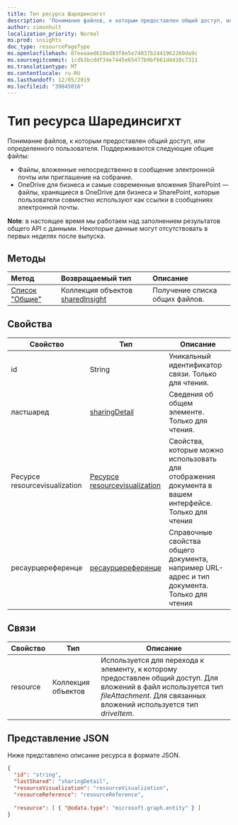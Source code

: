 ```yaml
---
title: Тип ресурса Шарединсигхт
description: 'Понимание файлов, к которым предоставлен общий доступ, или определенного пользователя. Поддерживаются следующие общие файлы:'
author: simonhult
localization_priority: Normal
ms.prod: insights
doc_type: resourcePageType
ms.openlocfilehash: 07eeaaed610ed83f8e5e74037b2441962260da9c
ms.sourcegitcommit: 1cdb3bcddf34e7445e65477b9bf661d4d10c7311
ms.translationtype: MT
ms.contentlocale: ru-RU
ms.lasthandoff: 12/05/2019
ms.locfileid: "39845016"
---
```

# <a name="sharedinsight-resource-type"></a>Тип ресурса Шарединсигхт

Понимание файлов, к которым предоставлен общий доступ, или определенного пользователя. Поддерживаются следующие общие файлы:

- Файлы, вложенные непосредственно в сообщение электронной почты или приглашение на собрание.
- OneDrive для бизнеса и самые современные вложения SharePoint — файлы, хранящиеся в OneDrive для бизнеса и SharePoint, которые пользователи совместно используют как ссылки в сообщениях электронной почты.

**Note**: в настоящее время мы работаем над заполнением результатов общего API с данными. Некоторые данные могут отсутствовать в первых неделях после выпуска.

## <a name="methods"></a>Методы

| Метод       | Возвращаемый тип  |Описание|
|:---------------|:--------|:----------|
|[Список "Общие"](../api/insights-list-shared.md) |Коллекция объектов [sharedInsight](insights-shared.md)| Получение списка общих файлов.|

## <a name="properties"></a>Свойства

| Свойство              | Тип                      | Описание  |
| -------------         |---------------            | -------------|
| id                    | String                    | Уникальный идентификатор связи. Только для чтения.        |
| ластшаред            | [sharingDetail](insights-sharingdetail.md)                | Сведения об общем элементе. Только для чтения.        |
| Ресурсе resourcevisualization | [Ресурсе resourcevisualization](insights-resourcevisualization.md)                | Свойства, которые можно использовать для отображения документа в вашем интерфейсе. Только для чтения      |
| ресаурцереференце     | [ресаурцереференце](insights-resourcereference.md)                      | Справочные свойства общего документа, например URL-адрес и тип документа. Только для чтения       |

## <a name="relationships"></a>Связи

| Свойство      | Тип          | Описание  |
| ------------- |---------------| -------------|
| resource      | Коллекция объектов | Используется для перехода к элементу, к которому предоставлен общий доступ. Для вложений в файл используется тип *fileAttachment*. Для связанных вложений используется тип *driveItem*. |

## <a name="json-representation"></a>Представление JSON
Ниже представлено описание ресурса в формате JSON.
<!--{
  "blockType":"resource",
  "keyProperty": "id",
  "@odata.type": "microsoft.graph.sharedInsight"
}-->
```json
{
  "id": "string",
  "lastShared": "sharingDetail",
  "resourceVisualization": "resourceVisualization",
  "resourceReference": "resourceReference",
  
  "resource": [ { "@odata.type": "microsoft.graph.entity" } ]
}
```
